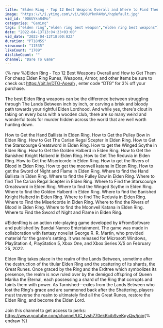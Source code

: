 ```yaml
---
title: "Elden Ring - Top 12 Best Weapons Overall and Where to Find Them"
image: "https:\/\/i.ytimg.com\/vi\/9O6UYknR4Mo\/hqdefault.jpg"
vid_id: "9O6UYknR4Mo"
categories: "Gaming"
tags: ["elden ring","elden ring best weapon","elden ring best weapons"]
date: "2022-04-13T13:04:33+03:00"
vid_date: "2022-04-12T18:00:02Z"
duration: "PT18M5S"
viewcount: "11535"
likeCount: "1709"
dislikeCount: ""
channel: "Dare To Game"
---
```

{% raw %}Elden Ring - Top 12 Best Weapons Overall and How to Get Them<br />For cheap Elden Ring Runes, Weapons, Armor, and other Items be sure to check out <a rel="nofollow" target="blank" href="https://bit.ly/DTG-Aoeah">https://bit.ly/DTG-Aoeah</a> , enter code “DTG” for 3% off your purchase.<br /><br />The best Elden Ring weapons can be the difference between struggling through The Lands Between inch by inch, or carving a brisk and bloody path towards your rightful Elden Lordhood. And while yes, there's clout in taking on every boss with a wooden club, there are so many weird and wonderful tools for murder hidden across the world that are well worth hunting down.<br /><br />How to Get the Hand Ballista in Elden Ring. How to Get the Pulley Bow in Elden Ring. How to Get The Carian Regal Scepter in Elden Ring. How to Get the Starscourge Greatsword in Elden Ring. How to get the Winged Scythe in Elden Ring. How to Get the Golden Halberd in Elden Ring. How to Get the Banished Knight Halberd in Elden Ring. How to Get The Reduvia in Elden Ring. How to Get the Misericorde in Elden Ring. How to get the Rivers of Blood in Elden Ring. How to get the moonveil katana in Elden Ring. How to get the Sword of Night and Flame in Elden Ring. Where to find the Hand Ballista in Elden Ring. Where to find the Pulley Bow in Elden Ring. Where to find The Carian Regal Scepter in Elden Ring. Where to Find the Starscourge Greatsword in Elden Ring. Where to find the Winged Scythe in Elden Ring. Where to find the Golden Halberd in Elden Ring. Where to find the Banished Knight Halberd in Elden Ring. Where to find The Reduvia in Elden Ring. Where to Find the Misericorde in Elden Ring. Where to find the Rivers of Blood in Elden Ring. Where to find the Moonveil Katana in Elden Ring. Where to Find the Sword of Night and Flame in Elden Ring.<br /><br />#EldenRing is an action role-playing game developed by #FromSoftware and published by Bandai Namco Entertainment. The game was made in collaboration with fantasy novelist George R. R. Martin, who provided material for the game's setting. It was released for Microsoft Windows, PlayStation 4, PlayStation 5, Xbox One, and Xbox Series X/S on February 25, 2022.<br /><br />Elden Ring takes place in the realm of the Lands Between, sometime after the destruction of the titular Elden Ring and the scattering of its shards, the Great Runes. Once graced by the Ring and the Erdtree which symbolizes its presence, the realm is now ruled over by the demigod offspring of Queen Marika the Eternal, each possessing a shard of the Ring that corrupts and taints them with power. As Tarnished—exiles from the Lands Between who lost the Ring's grace and are summoned back after the Shattering, players must traverse the realm to ultimately find all the Great Runes, restore the Elden Ring, and become the Elden Lord.<br /><br />Join this channel to get access to perks:<br /><a rel="nofollow" target="blank" href="https://www.youtube.com/channel/UC_tvsh770ekKcibSveKqyQw/join">https://www.youtube.com/channel/UC_tvsh770ekKcibSveKqyQw/join</a>{% endraw %}
